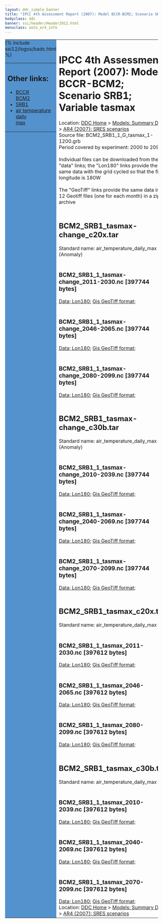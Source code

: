 ```yaml
---
layout: ddc_simple_banner
title: "IPCC 4th Assessment Report (2007): Model BCCR-BCM2; Scenario SRB1; Variable tasmax"
bodyclass: ddc
banner: ssi/header/Header2012.html
menuclass: auto_ar4_info
---
```



<table width="100%" border="0" cellspacing="0" cellpadding="0" style="border-collapse: collapse;">
<tr style="margin:0;padding:0;border:0;">
<td style="margin:0;padding:0;border:0;height:1pt;width:150pt;background:#5492CD;" valign="top" >

<div id="lh-col2" class="auto_ar4_info">
<table class="menumain" bgcolor="#5492CD" cellspacing="0" width="100%" border="0">
<tr><td>
<h2> Other links:</h2>
<ul>
<li><a href="/auto/ar4/model-BCCR-BCM2.html">BCCR<br/>BCM2</a></li>
<li><a href="/auto/ar4/scenario-SRB1.html">SRB1</a></li>
<li><a href="/auto/ar4/var-air_temperature_daily_max.html">air temperature daily<br/> max</a></li>
</ul>
</td></tr>
{% include ssi12/logos/badc.html %}
</table>
</div>
</td>
<td><h1>IPCC 4th Assessment Report (2007): Model BCCR-BCM2; Scenario SRB1; Variable tasmax</h1>

<!-- Breadcrumb1 -->
<div id="breadcrumb1" align="left">
Location: <a href="/index.html">DDC Home</a> > <a href="/sim/gcm_clim/">Models: Summary Data</a>
> <a href="/sim/gcm_clim/SRES_AR4/index.html">AR4 (2007): SRES scenarios</a>
</div>
<!-- End of Breadcrumb1 -->Source file: BCM2_SRB1_1_G_tasmax_1-1200.grb
<br/>
Period covered by experiment: 2000 to 2099<br/>
<br/>Individual files can be downloaded from the "data" links; the "Lon180" links provide the same data
         with the grid cycled so that the first longitude is 180W<br/>
<br/>The "GeoTiff" links provide the same data in 12 Geotiff files (one for each month)
          in a zip archive<br/>
<br/><h2>BCM2_SRB1_tasmax-change_c20x.tar</h2>
Standard name: air_temperature_daily_max (Anomaly)<br>
<br/><h3>BCM2_SRB1_1_tasmax-change_2011-2030.nc [397744 bytes]</h3>
<a href="/cgi-bin/downl/ar4_nc/tasmax/BCM2_SRB1_1_tasmax-change_2011-2030.nc">Data; </a><a href="/cgi-bin/downl/ar4_nc/tasmax/BCM2_SRB1_1_tasmax-change_2011-2030.cyto180.nc"> Lon180</a>; <a href="/cgi-bin/downl/ar4_tif/tasmax/BCM2_SRB1_1_tasmax-change_2011-2030.zip">Gis GeoTiff format; </a><br/>
<br/><h3>BCM2_SRB1_1_tasmax-change_2046-2065.nc [397744 bytes]</h3>
<a href="/cgi-bin/downl/ar4_nc/tasmax/BCM2_SRB1_1_tasmax-change_2046-2065.nc">Data; </a><a href="/cgi-bin/downl/ar4_nc/tasmax/BCM2_SRB1_1_tasmax-change_2046-2065.cyto180.nc"> Lon180</a>; <a href="/cgi-bin/downl/ar4_tif/tasmax/BCM2_SRB1_1_tasmax-change_2046-2065.zip">Gis GeoTiff format; </a><br/>
<br/><h3>BCM2_SRB1_1_tasmax-change_2080-2099.nc [397744 bytes]</h3>
<a href="/cgi-bin/downl/ar4_nc/tasmax/BCM2_SRB1_1_tasmax-change_2080-2099.nc">Data; </a><a href="/cgi-bin/downl/ar4_nc/tasmax/BCM2_SRB1_1_tasmax-change_2080-2099.cyto180.nc"> Lon180</a>; <a href="/cgi-bin/downl/ar4_tif/tasmax/BCM2_SRB1_1_tasmax-change_2080-2099.zip">Gis GeoTiff format; </a><br/>
<br/><h2>BCM2_SRB1_tasmax-change_c30b.tar</h2>
Standard name: air_temperature_daily_max (Anomaly)<br>
<br/><h3>BCM2_SRB1_1_tasmax-change_2010-2039.nc [397744 bytes]</h3>
<a href="/cgi-bin/downl/ar4_nc/tasmax/BCM2_SRB1_1_tasmax-change_2010-2039.nc">Data; </a><a href="/cgi-bin/downl/ar4_nc/tasmax/BCM2_SRB1_1_tasmax-change_2010-2039.cyto180.nc"> Lon180</a>; <a href="/cgi-bin/downl/ar4_tif/tasmax/BCM2_SRB1_1_tasmax-change_2010-2039.zip">Gis GeoTiff format; </a><br/>
<br/><h3>BCM2_SRB1_1_tasmax-change_2040-2069.nc [397744 bytes]</h3>
<a href="/cgi-bin/downl/ar4_nc/tasmax/BCM2_SRB1_1_tasmax-change_2040-2069.nc">Data; </a><a href="/cgi-bin/downl/ar4_nc/tasmax/BCM2_SRB1_1_tasmax-change_2040-2069.cyto180.nc"> Lon180</a>; <a href="/cgi-bin/downl/ar4_tif/tasmax/BCM2_SRB1_1_tasmax-change_2040-2069.zip">Gis GeoTiff format; </a><br/>
<br/><h3>BCM2_SRB1_1_tasmax-change_2070-2099.nc [397744 bytes]</h3>
<a href="/cgi-bin/downl/ar4_nc/tasmax/BCM2_SRB1_1_tasmax-change_2070-2099.nc">Data; </a><a href="/cgi-bin/downl/ar4_nc/tasmax/BCM2_SRB1_1_tasmax-change_2070-2099.cyto180.nc"> Lon180</a>; <a href="/cgi-bin/downl/ar4_tif/tasmax/BCM2_SRB1_1_tasmax-change_2070-2099.zip">Gis GeoTiff format; </a><br/>
<br/><h2>BCM2_SRB1_tasmax_c20x.tar</h2>
Standard name: air_temperature_daily_max<br>
<br/><h3>BCM2_SRB1_1_tasmax_2011-2030.nc [397612 bytes]</h3>
<a href="/cgi-bin/downl/ar4_nc/tasmax/BCM2_SRB1_1_tasmax_2011-2030.nc">Data; </a><a href="/cgi-bin/downl/ar4_nc/tasmax/BCM2_SRB1_1_tasmax_2011-2030.cyto180.nc"> Lon180</a>; <a href="/cgi-bin/downl/ar4_tif/tasmax/BCM2_SRB1_1_tasmax_2011-2030.zip">Gis GeoTiff format; </a><br/>
<br/><h3>BCM2_SRB1_1_tasmax_2046-2065.nc [397612 bytes]</h3>
<a href="/cgi-bin/downl/ar4_nc/tasmax/BCM2_SRB1_1_tasmax_2046-2065.nc">Data; </a><a href="/cgi-bin/downl/ar4_nc/tasmax/BCM2_SRB1_1_tasmax_2046-2065.cyto180.nc"> Lon180</a>; <a href="/cgi-bin/downl/ar4_tif/tasmax/BCM2_SRB1_1_tasmax_2046-2065.zip">Gis GeoTiff format; </a><br/>
<br/><h3>BCM2_SRB1_1_tasmax_2080-2099.nc [397612 bytes]</h3>
<a href="/cgi-bin/downl/ar4_nc/tasmax/BCM2_SRB1_1_tasmax_2080-2099.nc">Data; </a><a href="/cgi-bin/downl/ar4_nc/tasmax/BCM2_SRB1_1_tasmax_2080-2099.cyto180.nc"> Lon180</a>; <a href="/cgi-bin/downl/ar4_tif/tasmax/BCM2_SRB1_1_tasmax_2080-2099.zip">Gis GeoTiff format; </a><br/>
<br/><h2>BCM2_SRB1_tasmax_c30b.tar</h2>
Standard name: air_temperature_daily_max<br>
<br/><h3>BCM2_SRB1_1_tasmax_2010-2039.nc [397612 bytes]</h3>
<a href="/cgi-bin/downl/ar4_nc/tasmax/BCM2_SRB1_1_tasmax_2010-2039.nc">Data; </a><a href="/cgi-bin/downl/ar4_nc/tasmax/BCM2_SRB1_1_tasmax_2010-2039.cyto180.nc"> Lon180</a>; <a href="/cgi-bin/downl/ar4_tif/tasmax/BCM2_SRB1_1_tasmax_2010-2039.zip">Gis GeoTiff format; </a><br/>
<br/><h3>BCM2_SRB1_1_tasmax_2040-2069.nc [397612 bytes]</h3>
<a href="/cgi-bin/downl/ar4_nc/tasmax/BCM2_SRB1_1_tasmax_2040-2069.nc">Data; </a><a href="/cgi-bin/downl/ar4_nc/tasmax/BCM2_SRB1_1_tasmax_2040-2069.cyto180.nc"> Lon180</a>; <a href="/cgi-bin/downl/ar4_tif/tasmax/BCM2_SRB1_1_tasmax_2040-2069.zip">Gis GeoTiff format; </a><br/>
<br/><h3>BCM2_SRB1_1_tasmax_2070-2099.nc [397612 bytes]</h3>
<a href="/cgi-bin/downl/ar4_nc/tasmax/BCM2_SRB1_1_tasmax_2070-2099.nc">Data; </a><a href="/cgi-bin/downl/ar4_nc/tasmax/BCM2_SRB1_1_tasmax_2070-2099.cyto180.nc"> Lon180</a>; <a href="/cgi-bin/downl/ar4_tif/tasmax/BCM2_SRB1_1_tasmax_2070-2099.zip">Gis GeoTiff format; </a><br/>
<!-- Breadcrumb2 -->
<div id="breadcrumb2" align="left">
Location: <a href="/index.html">DDC Home</a> > <a href="/sim/gcm_clim/">Models: Summary Data</a>
> <a href="/sim/gcm_clim/SRES_AR4/index.html">AR4 (2007): SRES scenarios</a>
</div>
<!-- End of Breadcrumb2 --></td></tr></table>
